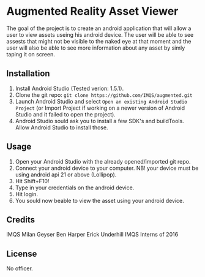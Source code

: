 # Augmented Reality Asset Viewer
The goal of the project is to create an android application that will allow a 
user to view assets useing his android device. The user will be able to see
assests that might not be visible to the naked eye at that moment and the user
will also be able to see more information about any asset by simly taping it on
screen.

## Installation
1. Install Android Studio (Tested verion: 1.5.1).
2. Clone the git repo:
	`git clone https://github.com/IMQS/augmented.git`
3. Launch Android Studio and select `Open an existing Android Studio Project`
(or Import Project if working on a newer version of Android Studio and it failed
to open the project).
4. Android Studio sould ask you to install a few SDK's and buildTools. Allow
Android Studio to install those.

## Usage
1. Open your Android Studio with the already opened/imported git repo.
2. Connect your android device to your computer.
NB! your device must be using android api 21 or above (Lollipop).
3. Hit Shift+F10!
4. Type in your credentials on the android device.
5. Hit login.
6. You sould now beable to view the asset using your android device.

## Credits
IMQS
Milan Geyser
Ben Harper
Erick Underhill
IMQS Interns of 2016

## License
No officer.
